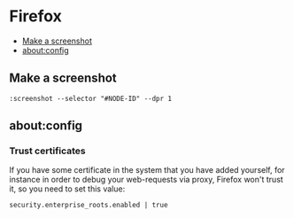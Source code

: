 # Firefox

- [Make a screenshot](#make-a-screenshot)
- [about:config](#aboutconfig)

## Make a screenshot

```
:screenshot --selector "#NODE-ID" --dpr 1
```

## about:config

### Trust certificates

If you have some certificate in the system that you have added yourself, for instance in order to debug your web-requests via proxy, Firefox won't trust it, so you need to set this value:

```
security.enterprise_roots.enabled | true
```
